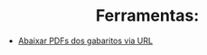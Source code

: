 <h1 align="center"> Ferramentas: </h1>

* [Abaixar PDFs dos gabaritos via URL](https://pdfmyurl.com/)
